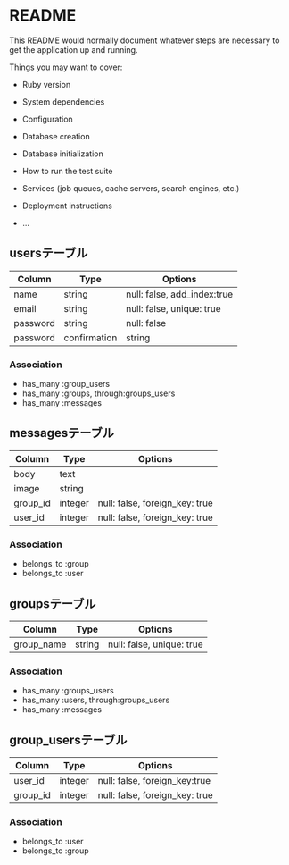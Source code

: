 # README

This README would normally document whatever steps are necessary to get the
application up and running.

Things you may want to cover:

* Ruby version

* System dependencies

* Configuration

* Database creation

* Database initialization

* How to run the test suite

* Services (job queues, cache servers, search engines, etc.)

* Deployment instructions

* ...


## usersテーブル
|Column|Type|Options|
|------|----|-------|
|name|string|null: false, add_index:true|
|email|string|null: false, unique: true|
|password|string|null: false|
|password|confirmation|string|null: false|
### Association
- has_many :group_users
- has_many :groups, through:groups_users
- has_many :messages




## messagesテーブル
|Column|Type|Options|
|------|----|-------|
|body|text|
|image|string|
|group_id|integer|null: false, foreign_key: true|
|user_id|integer|null: false, foreign_key: true|
### Association
- belongs_to :group
- belongs_to :user





## groupsテーブル
|Column|Type|Options|
|------|----|-------|
|group_name|string|null: false, unique: true|
### Association
- has_many :groups_users
- has_many :users, through:groups_users
- has_many :messages




## group_usersテーブル
|Column|Type|Options|
|------|----|-------|
|user_id|integer|null: false, foreign_key:true|
|group_id|integer|null: false, foreign_key: true|
### Association
- belongs_to :user
- belongs_to :group









